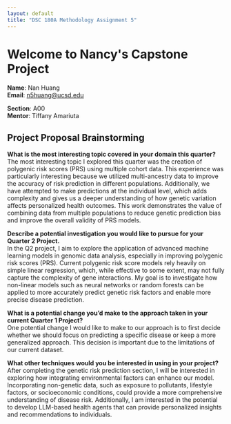 ```yaml
---
layout: default
title: "DSC 180A Methodology Assignment 5"
---
```


# Welcome to Nancy's Capstone Project

**Name**: Nan Huang  
**Email**: n5huang@ucsd.edu  

**Section**: A00  
**Mentor**: Tiffany Amariuta

## Project Proposal Brainstorming

**What is the most interesting topic covered in your domain this quarter?**  
The most interesting topic I explored this quarter was the creation of polygenic risk scores (PRS) using multiple cohort data. This experience was particularly interesting because we utilized multi-ancestry data to improve the accuracy of risk prediction in different populations. Additionally, we have attempted to make predictions at the individual level, which adds complexity and gives us a deeper understanding of how genetic variation affects personalized health outcomes. This work demonstrates the value of combining data from multiple populations to reduce genetic prediction bias and improve the overall validity of PRS models.

**Describe a potential investigation you would like to pursue for your Quarter 2 Project.**  
In the Q2 project, I aim to explore the application of advanced machine learning models in genomic data analysis, especially in improving polygenic risk scores (PRS). Current polygenic risk score models rely heavily on simple linear regression, which, while effective to some extent, may not fully capture the complexity of gene interactions. My goal is to investigate how non-linear models such as neural networks or random forests can be applied to more accurately predict genetic risk factors and enable more precise disease prediction.

**What is a potential change you’d make to the approach taken in your current Quarter 1 Project?**  
One potential change I would like to make to our approach is to first decide whether we should focus on predicting a specific disease or keep a more generalized approach. This decision is important due to the limitations of our current dataset.

**What other techniques would you be interested in using in your project?**  
After completing the genetic risk prediction section, I will be interested in exploring how integrating environmental factors can enhance our model. Incorporating non-genetic data, such as exposure to pollutants, lifestyle factors, or socioeconomic conditions, could provide a more comprehensive understanding of disease risk. Additionally, I am interested in the potential to develop LLM-based health agents that can provide personalized insights and recommendations to individuals.
